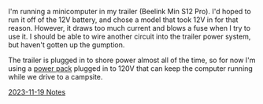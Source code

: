 I'm running a minicomputer in my trailer (Beelink Min S12 Pro). I'd hoped to run it off of the 12V battery, and chose a model that took 12V in for that reason. However, it draws too much current and blows a fuse when I try to use it. I should be able to wire another circuit into the trailer power system, but haven't gotten up the gumption.

The trailer is plugged in to shore power almost all of the time, so for now I'm using a [power pack](https://www.amazon.com/gp/product/B07H8F5HYJ) plugged in to 120V that can keep the computer running while we drive to a campsite.

[2023-11-19 Notes](2023-11-19%20Notes.md)